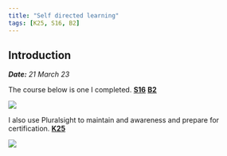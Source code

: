 ```yaml
---
title: "Self directed learning"
tags: [K25, S16, B2]
---
```


## Introduction

***Date:** 21 March 23*

The course below is one I completed. **[S16](/tags/s16)** **[B2](/tags/b2)**

![](../self-directed-learning/self-directed-learning.png)

I also use Pluralsight to maintain and awareness and prepare for certification. **[K25](/tags/k25)**

![](../self-directed-learning/self-directed-learning-2.png)
